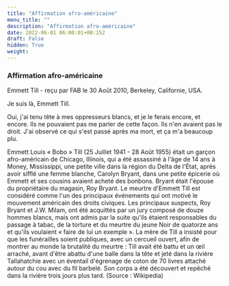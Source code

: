 ```yaml
---
title: "Affirmation afro-américaine"
menu_title: ""
description: "Affirmation afro-américaine"
date: 2022-06-01 06:00:01+00:152
draft: False
hidden: True
weight:
---
```

### Affirmation afro-américaine

Emmett Till - reçu par FAB le 30 Août 2010, Berkeley, Californie, USA.

Je suis là, Emmett Till.

Oui, j'ai tenu tête à mes oppresseurs blancs, et je le ferais encore, et encore. Ils ne pouvaient pas me parler de cette façon. Ils n'en avaient pas le droit. J'ai observé ce qui s'est passé après ma mort, et ça m'a beaucoup plu.

Emmett Louis « Bobo » Till (25 Juillet 1941 - 28 Août 1955) était un garçon afro-américain de Chicago, Illinois, qui a été assassiné à l'âge de 14 ans à Money, Mississippi, une petite ville dans la région du Delta de l'État, après avoir sifflé une femme blanche, Carolyn Bryant, dans une petite épicerie où Emmett et ses cousins avaient acheté des bonbons. Bryant était l'épouse du propriétaire du magasin, Roy Bryant. Le meurtre d'Emmett Till est considéré comme l'un des principaux événements qui ont motivé le mouvement américain des droits civiques. Les principaux suspects, Roy Bryant et J.W. Milam, ont été acquittés par un jury composé de douze hommes blancs, mais ont admis par la suite qu'ils étaient responsables du passage à tabac, de la torture et du meurtre du jeune Noir de quatorze ans et qu'ils voulaient « faire de lui un exemple ». La mère de Till a insisté pour que les funérailles soient publiques, avec un cercueil ouvert, afin de montrer au monde la brutalité du meurtre : Till avait été battu et un œil arraché, avant d'être abattu d'une balle dans la tête et jeté dans la rivière Tallahatchie avec un éventail d'égrenage de coton de 70 livres attaché autour du cou avec du fil barbelé. Son corps a été découvert et repêché dans la rivière trois jours plus tard. (Source : Wikipedia)